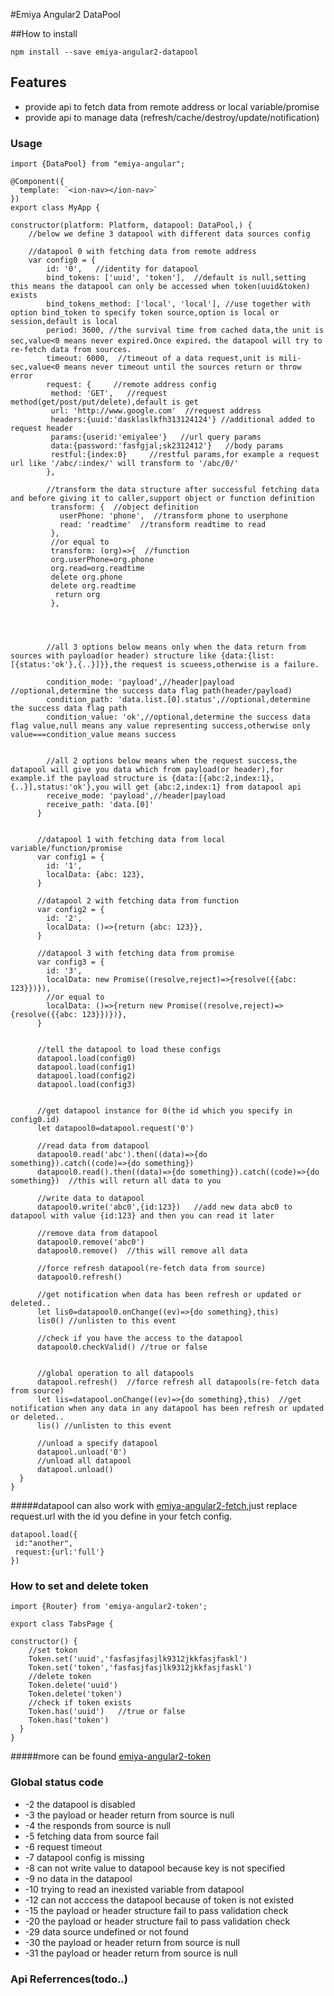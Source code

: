 #Emiya Angular2 DataPool

##How to install
```
npm install --save emiya-angular2-datapool
```


## Features

* provide api to fetch data from remote address or local variable/promise
* provide api to manage data (refresh/cache/destroy/update/notification)


### Usage

```
import {DataPool} from "emiya-angular";

@Component({
  template: `<ion-nav></ion-nav>`
})
export class MyApp {

constructor(platform: Platform, datapool: DataPool,) {
    //below we define 3 datapool with different data sources config
    
    //datapool 0 with fetching data from remote address
    var config0 = {
        id: '0',   //identity for datapool
        bind_tokens: ['uuid', 'token'],  //default is null,setting this means the datapool can only be accessed when token(uuid&token) exists 
        bind_tokens_method: ['local', 'local'], //use together with option bind_token to specify token source,option is local or session,default is local
        period: 3600, //the survival time from cached data,the unit is sec,value<0 means never expired.Once expired，the datapool will try to re-fetch data from sources.
        timeout: 6000,  //timeout of a data request,unit is mili-sec,value<0 means never timeout until the sources return or throw error
        request: {     //remote address config
         method: 'GET',   //request method(get/post/put/delete),default is get
         url: 'http://www.google.com'  //request address
         headers:{uuid:'dasklaslkfh313124124'} //additional added to request header
         params:{userid:'emiyalee'}   //url query params
         data:{password:'fasfgjal;sk2312412'}   //body params
         restful:{index:0}     //restful params,for example a request url like '/abc/:index/' will transform to '/abc/0/' 
        },

        //transform the data structure after successful fetching data and before giving it to caller,support object or function definition 
         transform: {  //object definition
           userPhone: 'phone',  //transform phone to userphone
           read: 'readtime'  //transform readtime to read
         },
         //or equal to
         transform: (org)=>{  //function
         org.userPhone=org.phone
         org.read=org.readtime
         delete org.phone
         delete org.readtime
          return org
         },
         
         
         
        
        //all 3 options below means only when the data return from sources with payload(or header) structure like {data:{list:[{status:'ok'},{..}]}},the request is scueess,otherwise is a failure.
        
        condition_mode: 'payload',//header|payload   //optional,determine the success data flag path(header/payload) 
        condition_path: 'data.list.[0].status',//optional,determine the success data flag path
        condition_value: 'ok',//optional,determine the success data flag value,null means any value representing success,otherwise only value===condition_value means success
        
        
        //all 2 options below means when the request success,the datapool will give you data which from payload(or header),for example.if the payload structure is {data:[{abc:2,index:1},{..}],status:'ok'},you will get {abc:2,index:1} from datapool api
        receive_mode: 'payload',//header|payload
        receive_path: 'data.[0]'
      }
      
      
      //datapool 1 with fetching data from local variable/function/promise
      var config1 = {
        id: '1',
        localData: {abc: 123},
      }
      
      //datapool 2 with fetching data from function
      var config2 = {
        id: '2',
        localData: ()=>{return {abc: 123}},
      }
      
      //datapool 3 with fetching data from promise
      var config3 = {
        id: '3',
        localData: new Promise((resolve,reject)=>{resolve({{abc: 123}})}),
        //or equal to
        localData: ()=>{return new Promise((resolve,reject)=>{resolve({{abc: 123}})})},
      }
      
      
      //tell the datapool to load these configs
      datapool.load(config0)
      datapool.load(config1)
      datapool.load(config2)
      datapool.load(config3)
      
      
      //get datapool instance for 0(the id which you specify in config0.id)
      let datapool0=datapool.request('0')  
      
      //read data from datapool
      datapool0.read('abc').then((data)=>{do something}).catch((code)=>{do something})
      datapool0.read().then((data)=>{do something}).catch((code)=>{do something})  //this will return all data to you
      
      //write data to datapool
      datapool0.write('abc0',{id:123})   //add new data abc0 to datapool with value {id:123} and then you can read it later
      
      //remove data from datapool
      datapool0.remove('abc0')
      datapool0.remove()  //this will remove all data
      
      //force refresh datapool(re-fetch data from source)
      datapool0.refresh()
      
      //get notification when data has been refresh or updated or deleted..
      let lis0=datapool0.onChange((ev)=>{do something},this)
      lis0() //unlisten to this event
      
      //check if you have the access to the datapool
      datapool0.checkValid() //true or false
      
      
      //global operation to all datapools
      datapool.refresh()  //force refresh all datapools(re-fetch data from source)
      let lis=datapool.onChange((ev)=>{do something},this)  //get notification when any data in any datapool has been refresh or updated or deleted..
      lis() //unlisten to this event
      
      //unload a specify datapool
      datapool.unload('0')
      //unload all datapool
      datapool.unload()
  }
}
```

#####datapool can also work with [emiya-angular2-fetch](https://github.com/ionic2-ninja/emiya-angular2-fetch),just replace request.url with the id you define in your fetch config.
```
datapool.load({
 id:"another",
 request:{url:'full'}
})
```


### How to set and delete token

```
import {Router} from 'emiya-angular2-token';

export class TabsPage {

constructor() {
    //set tokon
    Token.set('uuid','fasfasjfasjlk9312jkkfasjfaskl')
    Token.set('token','fasfasjfasjlk9312jkkfasjfaskl')
    //delete token
    Token.delete('uuid')
    Token.delete('token')
    //check if token exists
    Token.has('uuid')   //true or false
    Token.has('token')
  }
}
```
#####more can be found [emiya-angular2-token](https://github.com/ionic2-ninja/emiya-angular2-token)


### Global status code

* -2 the datapool is disabled
* -3 the payload or header return from source is null
* -4 the responds from source is null
* -5 fetching data from source fail
* -6 request timeout
* -7 datapool config is missing
* -8 can not write value to datapool because key is not specified
* -9 no data in the datapool
* -10 trying to read an inexisted variable from datapool
* -12 can not acccess the datapool because of token is not existed
* -15 the payload or header structure fail to pass validation check
* -20 the payload or header structure fail to pass validation check
* -29 data source undefined or not found
* -30 the payload or header return from source is null
* -31 the payload or header return from source is null


### Api Referrences(todo..)


